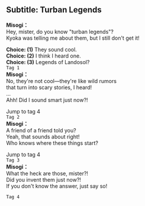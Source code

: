 # 

  
## Subtitle: Turban Legends
  
**Misogi：**  
Hey, mister, do you know \"turban legends\"?  
Kyoka was telling me about them, but I still don't get it!  
  
**Choice: (1)**  They sound cool.  
**Choice: (2)**  I think I heard one.  
**Choice: (3)**  Legends of Landosol?  
`Tag 1`  
**Misogi：**  
No, they're not cool—they're like wild rumors  
that turn into scary stories, I heard!  
...  
Ahh! Did I sound smart just now?!  
  
Jump to tag 4  
`Tag 2`  
**Misogi：**  
A friend of a friend told you?  
Yeah, that sounds about right!  
Who knows where these things start?  
  
Jump to tag 4  
`Tag 3`  
**Misogi：**  
What the heck are those, mister?!  
Did you invent them just now?!  
If you don't know the answer, just say so!  
  
`Tag 4`  
